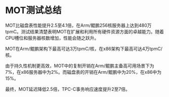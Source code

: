 # MOT测试总结<a name="ZH-CN_TOPIC_0280525172"></a>

MOT比磁盘表性能提升2.5至4.1倍，在Arm/鲲鹏256核服务器上达到480万tpmC。测试结果清楚表明MOT在扩展和利用所有硬件资源方面的卓越能力。随着CPU槽位和服务器核数增加，性能会随之跃升。

MOT在Arm/鲲鹏架构下最高可达3万tpmC/核，在x86架构下最高可达4万tpmC/核。

由于持久性机制更高效，MOT中的复制开销在Arm/鲲鹏主备高可用场景下为7%，在x86服务器中为2%。而磁盘表的开销在Arm/鲲鹏中为20%，在x86中为15%。

最终，MOT延迟降低2.5倍，TPC-C事务响应速度提升2至7倍。
